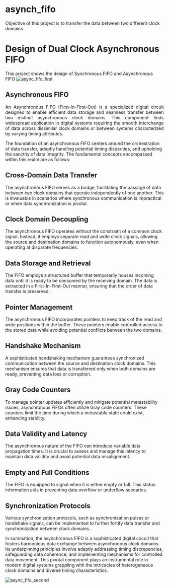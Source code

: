 # asynch_fifo
Objective of this project is to transfer the data between two different clock domains 
# Design of Dual Clock Asynchronous FIFO
This project shows the design of Synchronous FIFO and Asynchronous FIFO
![async_fifo_first](https://github.com/saipraveenankireddy/asynch_fifo/assets/84168780/76b91e73-8a72-43d9-9316-e5fbb1f89d35)
## Asynchronous FIFO
<p align="justify">
  An Asynchronous FIFO (First-In-First-Out) is a specialized digital circuit designed to enable efficient data storage and seamless transfer between two distinct asynchronous clock domains. This component finds widespread application in digital systems requiring the smooth interchange of data across dissimilar clock domains or between systems characterized by varying timing attributes.

The foundation of an asynchronous FIFO centers around the orchestration of data transfer, adeptly handling potential timing disparities, and upholding the sanctity of data integrity. The fundamental concepts encompassed within this realm are as follows:
## Cross-Domain Data Transfer
The asynchronous FIFO serves as a bridge, facilitating the passage of data between two clock domains that operate independently of one another. This is invaluable in scenarios where synchronous communication is impractical or when data synchronization is pivotal.
## Clock Domain Decoupling
The asynchronous FIFO operates without the constraint of a common clock signal. Instead, it employs separate read and write clock signals, allowing the source and destination domains to function autonomously, even when operating at disparate frequencies.
## Data Storage and Retrieval
The FIFO employs a structured buffer that temporarily houses incoming data until it is ready to be consumed by the receiving domain. The data is extracted in a First-In-First-Out manner, ensuring that the order of data transfer is preserved.
## Pointer Management
The asynchronous FIFO incorporates pointers to keep track of the read and write positions within the buffer. These pointers enable controlled access to the stored data while avoiding potential conflicts between the two domains.
## Handshake Mechanism
A sophisticated handshaking mechanism guarantees synchronized communication between the source and destination clock domains. This mechanism ensures that data is transferred only when both domains are ready, preventing data loss or corruption.
## Gray Code Counters
To manage pointer updates efficiently and mitigate potential metastability issues, asynchronous FIFOs often utilize Gray code counters. These counters limit the time during which a metastable state could exist, enhancing stability.
## Data Validity and Latency
The asynchronous nature of the FIFO can introduce variable data propagation times. It is crucial to assess and manage this latency to maintain data validity and avoid potential data misalignment.
## Empty and Full Conditions
The FIFO is equipped to signal when it is either empty or full. This status information aids in preventing data overflow or underflow scenarios.
## Synchronization Protocols
Various synchronization protocols, such as synchronization pulses or handshake signals, can be implemented to further fortify data transfer and synchronization between clock domains.

In summation, the asynchronous FIFO is a sophisticated digital circuit that fosters harmonious data exchange between asynchronous clock domains. Its underpinning principles involve adeptly addressing timing discrepancies, safeguarding data coherence, and implementing mechanisms for controlled data movement. This pivotal component plays an instrumental role in modern digital systems grappling with the intricacies of heterogeneous clock domains and diverse timing characteristics.</p>












![async_fifo_second](https://github.com/saipraveenankireddy/asynch_fifo/assets/84168780/3eb521a5-b977-482e-8fd2-ad8f7c61e109)
